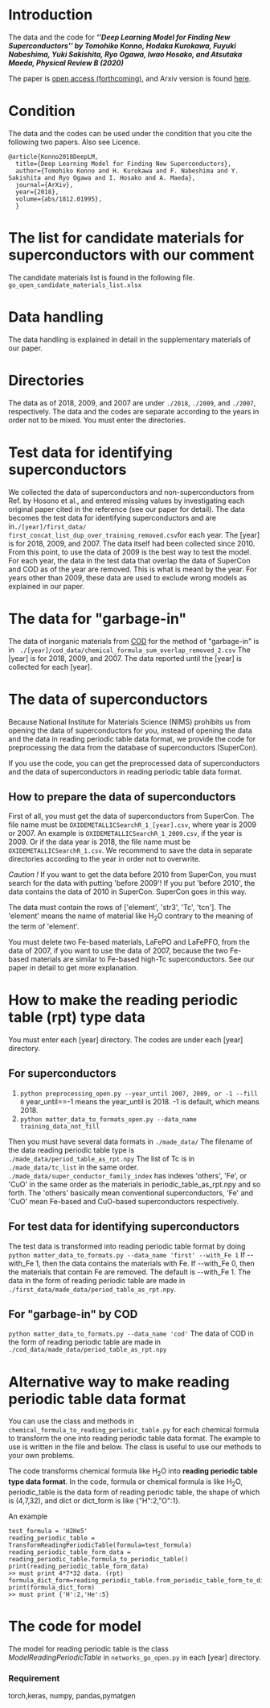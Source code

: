 # Introduction

The data and the code for ***''Deep Learning Model for Finding New Superconductors'' by Tomohiko Konno, Hodaka Kurokawa, Fuyuki Nabeshima, Yuki Sakishita, Ryo Ogawa, Iwao Hosako, and Atsutaka Maeda, Physical Review B (2020)***

The paper is [open access (forthcoming)](), and Arxiv version is found [here](https://arxiv.org/abs/1812.01995).


# Condition
The data and the codes can be used under the condition that you cite the following two papers. Also see Licence.

```
@article{Konno2018DeepLM,
  title={Deep Learning Model for Finding New Superconductors},
  author={Tomohiko Konno and H. Kurokawa and F. Nabeshima and Y. Sakishita and Ryo Ogawa and I. Hosako and A. Maeda},
  journal={ArXiv},
  year={2018},
  volume={abs/1812.01995},
  }
```

# The list for candidate materials for superconductors with our comment
The candidate materials list is found in the following file.
`` go_open_candidate_materials_list.xlsx``

# Data handling
The data handling is explained in detail in the supplementary materials of our paper.

# Directories
The data as of 2018, 2009, and 2007 are under `./2018`, `./2009`, and `./2007`, respectively.
The data and the codes are separate according to the years in order not to be mixed. You must enter the directories.
# Test data for identifying superconductors
We collected the data of superconductors and non-superconductors from Ref. by Hosono et al., and entered missing values by investigating each original paper cited in the reference (see our paper for detail). The data becomes the test data for identifying superconductors and are in` ./[year]/first_data/ first_concat_list_dup_over_training_removed.csv `for each year. The [year] is for 2018, 2009, and 2007. The data itself had been collected since 2010. From this point, to use the data of 2009 is the best way to test the model. For each year, the data in the test data that overlap the data of SuperCon and COD as of the year are removed. This is what is meant by the year. For years other than 2009, these data are used to exclude wrong models as explained in our paper.

# The data for "garbage-in"
The data of inorganic materials from [COD](http://www.crystallography.net/cod/) for the method of "garbage-in" is in ` ./[year]/cod_data/chemical_formula_sum_overlap_removed_2.csv` The [year] is for 2018, 2009, and 2007. The data reported until the [year] is collected for each [year].

# The data of superconductors
Because National Institute for Materials Science (NIMS) prohibits us from opening the data of superconductors for you, instead of opening the data and the data in reading periodic table data format, we provide the code for preprocessing the data from the database of superconductors (SuperCon).

If you use the code, you can get the preprocessed data of superconductors and the data of superconductors in reading periodic table data format.
## How to prepare the data of superconductors 
First of all, you must get the data of superconductors from SuperCon. 
The file name must be `OXIDEMETALLICSearchR_1_[year].csv`, where year is 2009 or 2007.
An example is `OXIDEMETALLICSearchR_1_2009.csv`, if the year is 2009. Or if the data year is 2018, the file name must be `OXIDEMETALLICSearchR_1.csv`.  We recommend to save the data in separate directories according to the year in order not to overwrite.


*Caution !*
If you want to get the data before 2010 from SuperCon, you must search for the data with putting 'before 2009'! If you put 'before 2010', the data contains the data of 2010 in SuperCon. SuperCon goes in this way.


The data must contain the rows of ['element', 'str3', 'Tc', 'tcn'].
The 'element' means the name of material like H<sub>2</sub>O contrary to the meaning of the term of 'element'.

You must delete two Fe-based materials, LaFePO and LaFePFO, from the data of 2007, if you want to use the data of 2007, because the two Fe-based materials are similar to Fe-based high-Tc superconductors. See our paper in detail to get more explanation.

# How to make the reading periodic table (rpt) type data 
You must enter each [year] directory. The codes are under each [year] directory.
## For superconductors
1. `python preprocessing_open.py --year_until 2007, 2009, or -1 --fill 0`
 year_until==-1 means the year_until is 2018.  -1 is default, which means 2018.
2. `python matter_data_to_formats_open.py --data_name training_data_not_fill`
   
Then you must have several data formats in `./made_data/`
The filename of the data reading periodic table type is `./made_data/period_table_as_rpt.npy`
The list of Tc is in `./made_data/tc_list` in the same order.
`./made_data/super_conductor_family_index` has indexes 'others', 'Fe', or 'CuO' in the same order as the materials in periodic_table_as_rpt.npy and so forth. The 'others' basically mean conventional superconductors, 'Fe' and 'CuO' mean Fe-based and CuO-based superconductors respectively.

## For test data for identifying superconductors
The test data is transformed into reading periodic table format by doing
`python matter_data_to_formats.py --data_name 'first' --with_Fe 1`
If --with_Fe 1, then the data contains the materials with Fe. If --with_Fe 0, then the materials that contain Fe are removed. The default is --with_Fe 1. The data in the form of reading periodic table are made in `./first_data/made_data/period_table_as_rpt.npy`.

## For "garbage-in" by COD
`python matter_data_to_formats.py --data_name 'cod'` 
The data of COD in the form of reading periodic table are made in `./cod_data/made_data/period_table_as_rpt.npy`
# Alternative way to make reading periodic table data format
You can use the class and methods in ```chemical_formula_to_reading_periodic_table.py``` for each chemical formula to transform the one into reading periodic table data format. The example to use is written in the file and below. The class is useful to use our methods to your own problems.

The code transforms chemical formula like H<sub>2</sub>O into **reading periodic table type data format**.
In the code, formula or chemical formula is like H<sub>2</sub>O, periodic_table is the data form of reading periodic table, the shape of which is (4,7,32), and dict or dict_form is like {"H":2,"O":1}.

An example
```
test_formula = 'H2He5'
reading_periodic_table = TransformReadingPeriodicTable(formula=test_formula)
reading_periodic_table_form_data = reading_periodic_table.formula_to_periodic_table()
print(reading_periodic_table_form_data)
>> must print 4*7*32 data. (rpt)
formula_dict_form=reading_periodic_table.from_periodic_table_form_to_dict_form(reading_periodic_table_form_data)
print(formula_dict_form)
>> must print {'H':2,'He':5}
```
# The code for model
The model for reading periodic table is the class *ModelReadingPeriodicTable* in `networks_go_open.py` in each [year] directory.

### Requirement
torch,keras, numpy, pandas,pymatgen